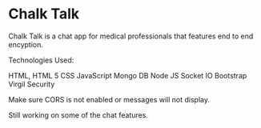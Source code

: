 # Chalk Talk

Chalk Talk is a chat app for medical professionals that features end to end encyption. 

Technologies Used:

HTML, HTML 5
CSS
JavaScript
Mongo DB
Node JS
Socket IO
Bootstrap
Virgil Security 

Make sure CORS is not enabled or messages will not display.

Still working on some of the chat features. 
